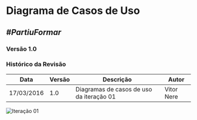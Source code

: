 # **Diagrama de Casos de Uso**

##  ***#PartiuFormar***

### **Versão 1.0**

### Histórico da Revisão
Data|Versão|Descrição|Autor
-----|------|---------|-------
17/03/2016|1.0|Diagramas de casos de uso da iteração 01| Vitor Nere


![Iteração 01](http://i.imgur.com/1onQ8e6.jpg)